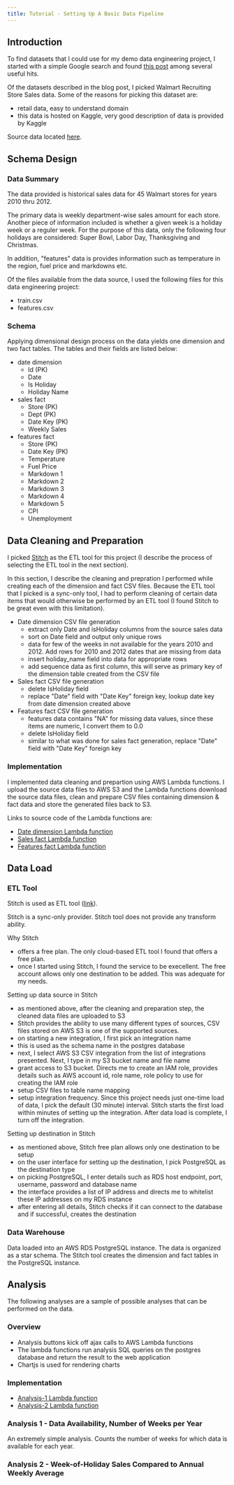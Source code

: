 ```yaml
---
title: Tutorial - Setting Up A Basic Data Pipeline
---
```


## Introduction
To find datasets that I could use for my demo data engineering project,
I started with a simple Google search and found
[this post](https://www.springboard.com/blog/free-public-data-sets-data-science-project/)
among several useful hits.


Of the datasets described in the blog post, I picked Walmart Recruiting Store Sales data.
Some of the reasons for picking this dataset are:
- retail data, easy to understand domain
- this data is hosted on Kaggle, very good description of data is provided by Kaggle

Source data located [here](https://www.kaggle.com/c/walmart-recruiting-store-sales-forecasting).


## Schema Design

### Data Summary

The data provided is historical sales data for 45 Walmart stores for years
2010 thru 2012.

The primary data is weekly department-wise sales amount for each store.
Another piece of information included is whether a given week is a holiday
week or a reguler week. For the purpose of this data, only the following four
holidays are considered: Super Bowl, Labor Day, Thanksgiving and
Christmas.

In addition, "features" data is provides information such as temperature
in the region, fuel price and markdowns etc.

Of the files available from the data source, I used the following files for this
data engineering project:

- train.csv
- features.csv

### Schema

Applying dimensional design process on the data yields one dimension
and two fact tables. The tables and their fields are listed below:

- date dimension
  - Id (PK)
  - Date
  - Is Holiday
  - Holiday Name
- sales fact
  - Store (PK)
  - Dept (PK)
  - Date Key (PK)
  - Weekly Sales
- features fact
  - Store (PK)
  - Date Key (PK)
  - Temperature
  - Fuel Price
  - Markdown 1
  - Markdown 2
  - Markdown 3
  - Markdown 4
  - Markdown 5
  - CPI
  - Unemployment


## Data Cleaning and Preparation

I picked [Stitch](https://www.stitchdata.com/) as the ETL tool for
this project (I describe the process of selecting the ETL tool
in the next section).

In this section, I describe the cleaning and prepration I performed while
creating each of the dimension and fact CSV files. Because the ETL tool that
I picked is a sync-only tool, I had to perform cleaning of certain data
items that would otherwise be performed by an ETL tool (I found Stitch to
be great even with this limitation).

- Date dimension CSV file generation
  - extract only Date and isHoliday columns from the source sales data
  - sort on Date field and output only unique rows
  - data for few of the weeks in not available for the years 2010 and 2012. Add rows for 2010 and 2012 dates that are missing from data
  - insert holiday_name field into data for appropriate rows
  - add sequence data as first column, this will serve as primary key of the dimension table created from the CSV file
- Sales fact CSV file generation
  - delete IsHoliday field
  - replace "Date" field with "Date Key" foreign key, lookup date key from date dimension created above
- Features fact CSV file generation
  - features data contains "NA" for missing data values, since these items are numeric, I convert them to 0.0
  - delete IsHoliday field
  - similar to what was done for sales fact generation, replace "Date" field with "Date Key" foreign key

### Implementation

I implemented data cleaning and prepartion using AWS Lambda functions. I
upload the source data files to AWS S3 and the Lambda functions download
the source data files, clean and prepare CSV files containing dimension
& fact data and store the generated files back to S3.


Links to source code of the Lambda functions are:

- [Date dimension Lambda function](https://github.com/vedala/dataeng_wm/blob/master/lambda/prepare_datedim.sh)
- [Sales fact Lambda function](https://github.com/vedala/dataeng_wm/blob/master/lambda/prepare_salesfact.sh)
- [Features fact Lambda function](https://github.com/vedala/dataeng_wm/blob/master/lambda/prepare_featuresfact.sh)



## Data Load

### ETL Tool

Stitch is used as ETL tool ([link](https://www.stitchdata.com/)).


Stitch is a sync-only provider. Stitch tool does not provide any
transform ability.

Why Stitch

  - offers a free plan. The only cloud-based ETL tool I found that offers a free plan.
  - once I started using Stitch, I found the service to be execellent.  The free account allows only one destination to be added. This was adequate for my needs.

Setting up data source in Stitch
  - as mentioned above, after the cleaning and preparation step, the cleaned data files are uploaded to S3
  - Stitch provides the ability to use many different types of sources, CSV files stored on AWS S3 is one of the supported sources.
  - on starting a new integration, I first pick an integration name
  - this is used as the schema name in the postgres database
  - next, I select AWS S3 CSV integration from the list of integrations presented. Next, I type in my S3 bucket name and file name
  - grant access to S3 bucket. Directs me to create an IAM role, provides details such as AWS account id, role name, role policy to use for creating the IAM role
  - setup CSV files to table name mapping
  - setup integration frequency. Since this project needs just one-time load of data, I pick the default (30 minute) interval. Stitch starts the first load within minutes of setting up the integration. After data load is complete, I turn off the integration.

Setting up destination in Stitch

  - as mentioned above, Stitch free plan allows only one destination to be setup
  - on the user interface for setting up the destination, I pick PostgreSQL as the destination type
  - on picking PostgreSQL, I enter details such as RDS host endpoint, port, username, password and database name
  - the interface provides a list of IP address and directs me to whitelist these IP addresses on my RDS instance
  - after entering all details, Stitch checks if it can connect to the database and if successful, creates the destination


### Data Warehouse

Data loaded into an AWS RDS PostgreSQL instance. The data is organized
as a star schema. The Stitch tool creates the dimension and fact tables
in the PostgreSQL instance.


## Analysis

The following analyses are a sample of possible analyses that can be
performed on the data.

### Overview

  - Analysis buttons kick off ajax calls to AWS Lambda functions
  - The lambda functions run analysis SQL queries on the postgres database and return the result to the web application
  - Chartjs is used for rendering charts

### Implementation

  - [Analysis-1 Lambda function](https://github.com/vedala/dataeng_wm/blob/master/lambda/analysis501.py)
  - [Analysis-2 Lambda function](https://github.com/vedala/dataeng_wm/blob/master/lambda/analysis502.py)


### Analysis 1 - Data Availability, Number of Weeks per Year

An extremely simple analysis. Counts the number of weeks for which
data is available for each year.


### Analysis 2 - Week-of-Holiday Sales Compared to Annual Weekly Average

